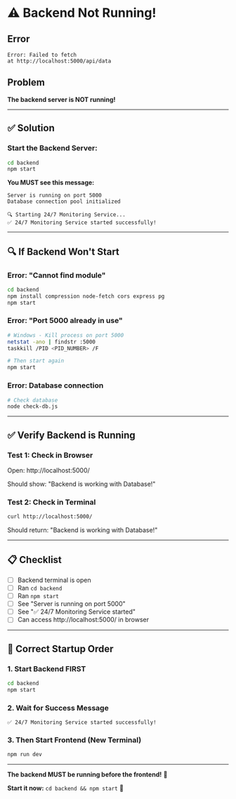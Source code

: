 # ⚠️ Backend Not Running!

## Error
```
Error: Failed to fetch
at http://localhost:5000/api/data
```

## Problem
**The backend server is NOT running!**

---

## ✅ Solution

### Start the Backend Server:

```bash
cd backend
npm start
```

**You MUST see this message:**
```
Server is running on port 5000
Database connection pool initialized

🔍 Starting 24/7 Monitoring Service...
✅ 24/7 Monitoring Service started successfully!
```

---

## 🔍 If Backend Won't Start

### Error: "Cannot find module"
```bash
cd backend
npm install compression node-fetch cors express pg
npm start
```

### Error: "Port 5000 already in use"
```bash
# Windows - Kill process on port 5000
netstat -ano | findstr :5000
taskkill /PID <PID_NUMBER> /F

# Then start again
npm start
```

### Error: Database connection
```bash
# Check database
node check-db.js
```

---

## ✅ Verify Backend is Running

### Test 1: Check in Browser
Open: http://localhost:5000/

Should show: "Backend is working with Database!"

### Test 2: Check in Terminal
```bash
curl http://localhost:5000/
```

Should return: "Backend is working with Database!"

---

## 📋 Checklist

- [ ] Backend terminal is open
- [ ] Ran `cd backend`
- [ ] Ran `npm start`
- [ ] See "Server is running on port 5000"
- [ ] See "✅ 24/7 Monitoring Service started"
- [ ] Can access http://localhost:5000/ in browser

---

## 🚀 Correct Startup Order

### 1. Start Backend FIRST
```bash
cd backend
npm start
```

### 2. Wait for Success Message
```
✅ 24/7 Monitoring Service started successfully!
```

### 3. Then Start Frontend (New Terminal)
```bash
npm run dev
```

---

**The backend MUST be running before the frontend!** 🔴

**Start it now:** `cd backend && npm start` 🚀
